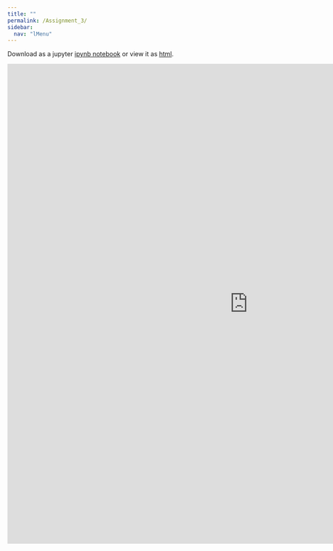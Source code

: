 ```yaml
---
title: ""
permalink: /Assignment_3/
sidebar:
  nav: "lMenu"
---
```


Download as a jupyter [ipynb notebook](https://datascience-intro.github.io/1MS041-2022/notebooks/Assignment_3.ipynb) or view it as [html](https://datascience-intro.github.io/1MS041-2022/notebooks/Assignment_3.html).

<iframe src="https://datascience-intro.github.io/1MS041-2022/notebooks/Assignment_3.html" width="1080" height="1080" frameborder="0"></iframe>

    